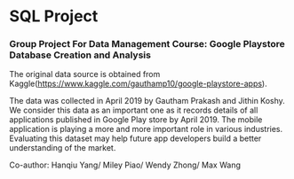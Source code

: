 # SQL Project
### Group Project For Data Management Course: Google Playstore Database Creation and Analysis

The original data source is obtained from Kaggle(https://www.kaggle.com/gauthamp10/google-playstore-apps). 

The data was collected in April 2019 by Gautham Prakash and  Jithin Koshy. We consider this data as an important one as it records details of all applications published in Google Play store by April 2019. The mobile application is playing a more and more important role in various industries. Evaluating this dataset may help future app developers build a better understanding of the market.  

Co-author: Hanqiu Yang/ Miley Piao/ Wendy Zhong/ Max Wang
